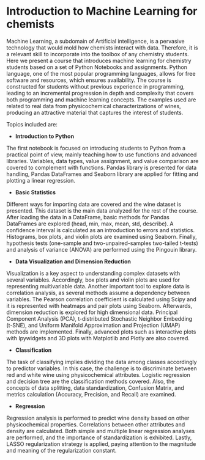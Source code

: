 
# Introduction to Machine Learning for chemists

Machine Learning, a subdomain of Artificial intelligence, is a pervasive technology that would mold how chemists interact with data. Therefore, it is a relevant skill to incorporate into the toolbox of any chemistry students. Here we present a course that introduces machine learning for chemistry students based on a set of Python Notebooks and assignments. Python language, one of the most popular programming languages, allows for free software and resources, which ensures availability. The course is constructed for students without previous experience in programming, leading to an incremental progression in depth and complexity that covers both programming and machine learning concepts. The examples used are related to real data from physicochemical characterizations of wines, producing an attractive material that captures the interest of students.

Topics included are:
* **Introduction to Python**

The first notebook is focused on introducing students to Python from a practical point of view,
mainly teaching how to use functions and advanced libraries. Variables, data types, value assignment,
and value comparison are covered to complement with functions. Pandas library is presented for data
handling, Pandas DataFrames and Seaborn library are applied for fitting and plotting a linear
regression.

* **Basic Statistics**

Different ways for importing data are covered and the wine dataset is presented. This dataset is the
main data analyzed for the rest of the course. After loading the data in a DataFrame, basic methods for
Pandas DataFrames are explored (head, min, max, mean, std, describe). A confidence interval is
calculated as an introduction to errors and statistics. Histograms, box plots, and violin
plots are examined using Seaborn. Finally, hypothesis tests (one-sample and two-unpaired-samples
two-tailed t-tests) and analysis of variance (ANOVA) are performed using the Pingouin library.

* **Data Visualization and Dimension Reduction**

Visualization is a key aspect to understanding complex datasets with several variables.
Accordingly, box plots and violin plots are used for representing multivariable data. Another important
tool to explore data is correlation analysis, as several methods assume a dependency between
variables. The Pearson correlation coefficient is calculated using Scipy and it is represented with
heatmaps and pair plots using Seaborn. Afterwards, dimension reduction is explored for high
dimensional data. Principal Component Analysis (PCA), t-distributed Stochastic Neighbor Embedding
(t-SNE), and Uniform Manifold Approximation and Projection (UMAP) methods are implemented.
Finally, advanced plots such as interactive plots with Ipywidgets and 3D plots with Matplotlib and
Plotly are also covered.

* **Classification**

The task of classifying implies dividing the data among classes accordingly to predictor variables.
In this case, the challenge is to discriminate between red and white wine using physicochemical
attributes. Logistic regression and decision tree are the classification methods covered. Also, the
concepts of data splitting, data standardization, Confusion Matrix, and metrics calculation (Accuracy,
Precision, and Recall) are examined.

* **Regression**

Regression analysis is performed to predict wine density based on other physicochemical
properties. Correlations between other attributes and density are calculated. Both simple and multiple
linear regression analyses are performed, and the importance of standardization is exhibited. Lastly, LASSO regularization strategy is applied, paying attention to the magnitude and meaning of the regularization constant.
